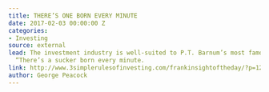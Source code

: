 ```yaml
---
title: THERE’S ONE BORN EVERY MINUTE
date: 2017-02-03 00:00:00 Z
categories:
- Investing
source: external
lead: The investment industry is well-suited to P.T. Barnum’s most famous utterance,
  “There’s a sucker born every minute.
link: http://www.3simplerulesofinvesting.com/frankinsightoftheday/?p=1297
author: George Peacock
---
```



